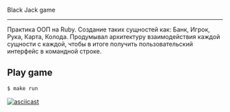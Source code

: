 Black Jack game

---
Практика ООП на Ruby.
Создание таких сущностей как:
Банк, Игрок, Рука, Карта, Колода.
Продумывал архитектуру взаимодействия каждой сущности с каждой, чтобы в итоге получить пользовательский интерфейс в командной строке.

## Play game
```sh
$ make run
```

[![asciicast](https://asciinema.org/a/D4NUsKgjcLqZopgRORyRBjl6C.svg)](https://asciinema.org/a/D4NUsKgjcLqZopgRORyRBjl6C)
